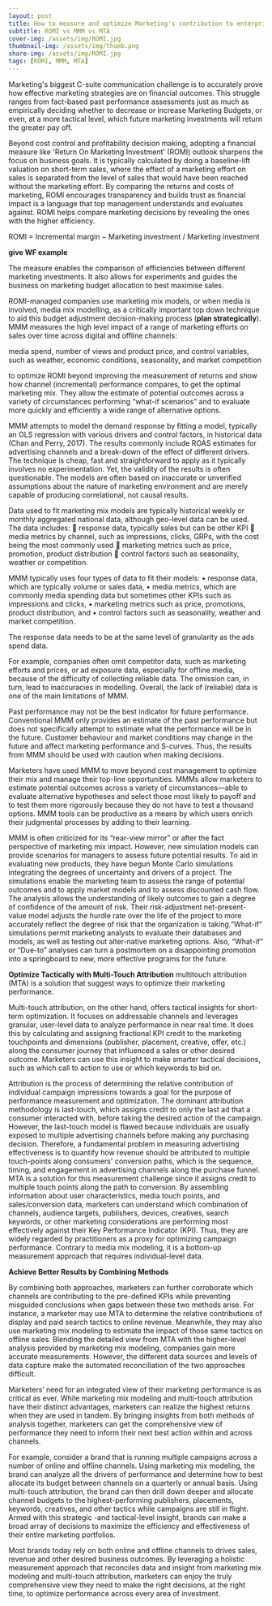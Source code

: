 ```yaml
---
layout: post
title: How to measure and optimize Marketing's contribution to enterprise value
subtitle: ROMI vs MMM vs MTA
cover-img: /assets/img/ROMI.jpg
thumbnail-img: /assets/img/thumb.png
share-img: /assets/img/ROMI.jpg
tags: [ROMI, MMM, MTA]
---
```


Marketing's  biggest C-suite communication challenge is to accurately prove how effective marketing strategies are on financial outcomes. This struggle ranges from fact-based past performance assessments just as much as empirically deciding whether to decrease or increase Marketing Budgets, or even, at a more tactical level, which future marketing investments will return the greater pay off.

Beyond cost control and profitability decision making, adopting a financial measure like 'Return On Marketing Investment' (ROMI) outlook sharpens the focus on business goals. It is typically calculated by doing a baseline-lift valuation on short-term sales, where the effect of a marketing effort on sales is separated from the level of sales that would have been reached without the marketing effort. 
By comparing the returns and costs of marketing, ROMI encourages transparency and builds trust as financial impact is a language that top management understands and evaluates against. ROMI helps compare marketing decisions by revealing the ones with the higher efficiency.

ROMI = Incremental margin − Marketing investment / Marketing investment 

**give WF example**

The measure enables the comparison of efficiencies between different marketing investments. It also allows for experiments and guides the business on marketing budget allocation to best maximise sales. 

ROMI-managed companies use marketing mix models, or when media is involved, media mix modelling, as a critically important top down technique to aid this budget adjustment decision-making process (**plan strategically**). MMM measures the high level impact of a range of marketing efforts on sales over time across digital and offline channels:

media spend, number of views and product price, and control
variables, such as weather, economic conditions, seasonality, and market competition

to optimize ROMI beyond improving the measurement of returns and show how channel (incremental) performance compares, to get the optimal marketing mix. They allow the estimate of potential outcomes across a variety of circumstances performing “what-if scenarios” and to evaluate more quickly and efficiently a wide range of alternative options. 


 MMM attempts to model the demand response by fitting a model, typically an OLS
regression with various drivers and control factors, in historical data (Chan
and Perry, 2017). The results commonly include ROAS estimates for advertising channels and a break-down of the effect of different drivers. The
technique is cheap, fast and straightforward to apply as it typically involves
no experimentation. Yet, the validity of the results is often questionable.
The models are often based on inaccurate or unverified assumptions about
the nature of marketing environment and are
merely capable of producing correlational, not causal results.

Data used to fit marketing mix models are typically historical weekly or monthly aggregated national
data, although geo-level data can be used. The data includes:
 response data, typically sales but can be other KPI
 media metrics by channel, such as impressions, clicks, GRPs, with the cost being the most
commonly used
 marketing metrics such as price, promotion, product distribution
 control factors such as seasonality, weather or competition.

MMM typically uses four types of
data to fit their models:
• response data, which are typically volume or sales data,
• media metrics, which are commonly media spending data but sometimes other KPIs such as impressions and clicks,
• marketing metrics such as price, promotions, product distribution,
and
• control factors such as seasonality, weather and market competition.

The response data needs to be at the same level of granularity as the ads spend data. 


For example, companies often omit competitor data, such as marketing efforts
and prices, or ad exposure data, especially for offline media, because of
the difficulty of collecting reliable data. The omission can, in turn, lead to
inaccuracies in modelling. Overall, the lack of (reliable) data is one of the
main limitations of MMM.


Past performance may not be the best indicator for future performance.
Conventional MMM only provides an estimate of the past performance but does not specifically attempt to estimate what the performance will be in the future. Customer behaviour and market
conditions may change in the future and affect marketing performance and S-curves. Thus, the results from MMM should be used
with caution when making decisions.

Marketers have used MMM to move beyond cost management to optimize their mix and manage their top-line opportunities. MMMs allow marketers to estimate potential outcomes across a variety of circumstances—able to evaluate alternative hypotheses and select those most likely to payoff and to test them more rigorously because they do not have to test a thousand options. MMM tools can be productive as a means by which users enrich their judgmental processes by adding to their learning.

MMM is often criticized for its “rear-view mirror” or after the fact perspective of marketing mix impact. However, new simulation models can provide scenarios for managers to assess future potential results. 
To aid in evaluating new products, they have begun Monte Carlo simulations integrating the degrees of uncertainty and drivers of a project. The simulations enable the marketing team to assess the range of potential outcomes and to apply market models and to assess discounted cash flow. The analysis allows the understanding of likely outcomes to gain a degree of confidence of the amount of risk. Their risk-adjustment net-present-value model adjusts the hurdle rate over the life of the project to more accurately reflect the degree of risk that the organization is taking.“What-if” simulations permit marketing analysts to evaluate their databases and models, as well as testing out alter-native marketing options. Also, “What-if” or “Due-to” analyses can turn a postmortem on a disappointing promotion into a springboard to new, more effective programs for the future.



**Optimize Tactically with Multi-Touch Attribution**
multitouch attribution (MTA) is a solution that suggest ways to optimize their marketing performance. 

Multi-touch attribution, on the other hand, offers tactical insights for short-term optimization. It focuses on addressable channels and leverages granular, user-level data to analyze performance in near real time. It does this by calculating and assigning fractional KPI credit to the marketing touchpoints and dimensions (publisher, placement, creative, offer, etc.) along the consumer journey that influenced a sales or other desired outcome. Marketers can use this insight to make smarter tactical decisions, such as which call to action to use or which keywords to bid on.

Attribution is the process of determining the relative contribution of individual campaign impressions
towards a goal for the purpose of performance measurement and optimization. The dominant
attribution methodology is last-touch, which assigns credit to only the last ad that a consumer
interacted with, before taking the desired action of the campaign. However, the last-touch model is
flawed because individuals are usually exposed to multiple advertising channels before making any 
purchasing decision. Therefore, a fundamental problem in measuring advertising effectiveness is to
quantify how revenue should be attributed to multiple touch-points along consumers' conversion
paths, which is the sequence, timing, and engagement in advertising channels along the purchase
funnel.
MTA is a solution for this measurement challenge since it assigns credit to multiple touch points
along the path to conversion. By assembling information about user characteristics, media touch
points, and sales/conversion data, marketers can understand which combination of channels,
audience targets, publishers, devices, creatives, search keywords, or other marketing considerations
are performing most effectively against their Key Performance Indicator (KPI). Thus, they are widely
regarded by practitioners as a proxy for optimizing campaign performance. Contrary to media mix modeling, it is a bottom-up measurement approach that
requires individual-level data.

**Achieve Better Results by Combining Methods**

By combining both approaches, marketers can further corroborate which channels are contributing
to the pre-defined KPIs while preventing misguided conclusions when gaps between these two
methods arise. For instance, a marketer may use MTA to determine the relative contributions of
display and paid search tactics to online revenue. Meanwhile, they may also use marketing mix
modeling to estimate the impact of those same tactics on offline sales. Blending the detailed view
from MTA with the higher-level analysis provided by marketing mix modeling, companies gain more
accurate measurements. However, the different data sources and levels of data capture make the
automated reconciliation of the two approaches difficult. 

Marketers’ need for an integrated view of their marketing performance is as critical as ever. While marketing mix modeling and multi-touch attribution have their distinct advantages, marketers can realize the highest returns when they are used in tandem. By bringing insights from both methods of analysis together, marketers can get the comprehensive view of performance they need to inform their next best action within and across channels.

For example, consider a brand that is running multiple campaigns across a number of online and offline channels. Using marketing mix modeling, the brand can analyze all the drivers of performance and determine how to best allocate its budget between channels on a quarterly or annual basis. Using multi-touch attribution, the brand can then drill down deeper and allocate channel budgets to the highest-performing publishers, placements, keywords, creatives, and other tactics while campaigns are still in flight. Armed with this strategic -and tactical-level insight, brands can make a broad array of decisions to maximize the efficiency and effectiveness of their entire marketing portfolios.

Most brands today rely on both online and offline channels to drives sales, revenue and other desired business outcomes. By leveraging a holistic measurement approach that reconciles data and insight from marketing mix modeling and multi-touch attribution, marketers can enjoy the truly comprehensive view they need to make the right decisions, at the right time, to optimize performance across every area of investment.
